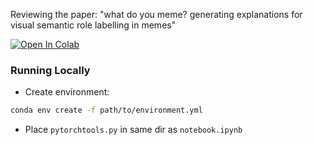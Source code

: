 Reviewing the paper: "what do you meme? generating explanations for visual semantic role labelling in memes"

<a target="_blank" href="https://colab.research.google.com/github/danilotpnta/FACT-project/blob/master/notebook.ipynb">
  <img src="https://colab.research.google.com/assets/colab-badge.svg" alt="Open In Colab"/>
</a>


<!-- [![Open In Colab](https://colab.research.google.com/assets/colab-badge.svg)](https://colab.research.google.com/github/danilotpnta/FACT-project/blob/master/notebook.ipynb) -->


### Running Locally

- Create environment:
```bash
conda env create -f path/to/environment.yml
```
- Place `pytorchtools.py` in same dir as `notebook.ipynb`
